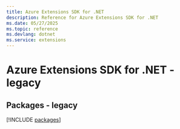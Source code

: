 ```yaml
---
title: Azure Extensions SDK for .NET
description: Reference for Azure Extensions SDK for .NET
ms.date: 05/27/2025
ms.topic: reference
ms.devlang: dotnet
ms.service: extensions
---
```

# Azure Extensions SDK for .NET - legacy
## Packages - legacy
[!INCLUDE [packages](extensions-index.md)]